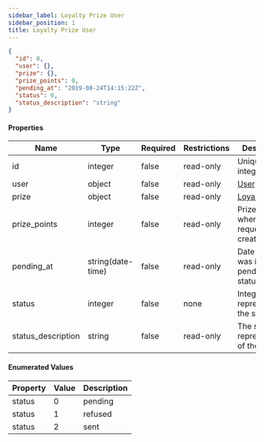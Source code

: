```yaml
---
sidebar_label: Loyalty Prize User
sidebar_position: 1
title: Loyalty Prize User
---
```


```json
{
  "id": 0,
  "user": {},
  "prize": {},
  "prize_points": 0,
  "pending_at": "2019-08-24T14:15:22Z",
  "status": 0,
  "status_description": "string"
}
```

#### Properties

|Name|Type|Required|Restrictions|Description|
|---|---|---|---|---|
|id|integer|false|read-only|Unique integer value|
|user|object|false|read-only|[User](/docs/apireference/v2/schemas/user)|
|prize|object|false|read-only|[LoyaltyPrize](/docs/apireference/v2/schemas/loyalty_prize)|
|prize_points|integer|false|read-only|Prize points when the request was created|
|pending_at|string(date-time)|false|read-only|Date since it was in pending status|
|status|integer|false|none|Integer value representing the status|
|status_description|string|false|read-only|The string representation of the status|

#### Enumerated Values

|Property|Value|Description|
|---|---|---|
|status|0|pending|
|status|1|refused|
|status|2|sent|
